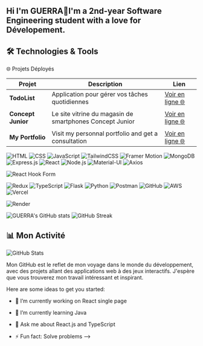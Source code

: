 ## Hi I'm GUERRA👋I'm a 2nd-year Software Engineering student with a love for Dévelopement.

## 🛠️ Technologies & Tools

 🌐 Projets Déployés

| Projet                    | Description                                                   | Lien                                                                |
|---------------------------|---------------------------------------------------------------|---------------------------------------------------------------------|
| **TodoList**              | Application pour gérer vos tâches quotidiennes                | [Voir en ligne 🌐](https://newtaskly.vercel.app/)              |
|            | |                              |                                                                      |
|**Concept Junior**| Le site vitrine du magasin de smartphones Concept Junior |[Voir en ligne 🌐](https://concept-junior.vercel.app/)
|            | |            |                  |
 **My Portfolio**|Visit my personnal portfolio and get a consultation |[Voir en ligne 🌐](https://iannis-g-portfolio--one.vercel.app/)






![HTML](https://img.shields.io/badge/HTML5-%23E34F26.svg?style=for-the-badge&logo=html5&logoColor=white)
![CSS](https://img.shields.io/badge/CSS3-%231572B6.svg?style=for-the-badge&logo=css3&logoColor=white)
![JavaScript](https://img.shields.io/badge/JavaScript-%23F7DF1E.svg?style=for-the-badge&logo=javascript&logoColor=black)
![TailwindCSS](https://img.shields.io/badge/TailwindCSS-%2338B2AC.svg?style=for-the-badge&logo=tailwind-css&logoColor=white)
![Framer Motion](https://img.shields.io/badge/Framer--Motion-%235858FD?style=for-the-badge&logo=framer&logoColor=white)
![MongoDB](https://img.shields.io/badge/MongoDB-%2347A248.svg?style=for-the-badge&logo=mongodb&logoColor=white)
![Express.js](https://img.shields.io/badge/Express.js-%23000000.svg?style=for-the-badge&logo=express&logoColor=white)
![React](https://img.shields.io/badge/React-%2361DAFB.svg?style=for-the-badge&logo=react&logoColor=black)
![Node.js](https://img.shields.io/badge/Node.js-%23339933.svg?style=for-the-badge&logo=node.js&logoColor=white)
![Material-UI](https://img.shields.io/badge/Material--UI-%230081CB.svg?style=for-the-badge&logo=mui&logoColor=white)
![Axios](https://img.shields.io/badge/AxiosHTTP-5A29E4?style=for-the-badge&logo=axios&logoColor=white)

![React Hook Form](https://img.shields.io/badge/React%20Hook%20Form-ff69b4?style=for-the-badge&logo=reacthookform&logoColor=white)







![Redux](https://img.shields.io/badge/redux-764ABC?style=for-the-badge&logo=redux&logoColor=white)
![TypeScript](https://img.shields.io/badge/TypeScript-%23007ACC.svg?style=for-the-badge&logo=typescript&logoColor=white)
![Flask](https://img.shields.io/badge/Flask-%23000000.svg?style=for-the-badge&logo=flask&logoColor=white)
![Python](https://img.shields.io/badge/Python-%233776AB.svg?style=for-the-badge&logo=python&logoColor=white)
![Postman](https://img.shields.io/badge/Postman-%23FF6C37.svg?style=for-the-badge&logo=postman&logoColor=white)
![GitHub](https://img.shields.io/badge/GitHub-%23181717.svg?style=for-the-badge&logo=github&logoColor=white)
![AWS](https://img.shields.io/badge/AWS-%23FF9900.svg?style=for-the-badge&logo=amazon-aws&logoColor=white) ![Vercel](https://img.shields.io/badge/Vercel-000?logo=vercel&style=for-the-badge)

![Render](https://img.shields.io/badge/Render-46E3B7?style=for-the-badge&logo=render&logoColor=white)




![GUERRA's GitHub stats](https://github-readme-stats.vercel.app/api?username=IannisG10&show_icons=true&theme=radical) ![GitHub Streak](https://streak-stats.demolab.com/?user=IannisG10&theme=dark)

## 📊 Mon Activité
![GitHub Stats](https://github-readme-stats.vercel.app/api?username=IannisG10&show_icons=true&theme=radical)




Mon GitHub est le reflet de mon voyage dans le monde du développement, avec des projets allant des applications web à des jeux interactifs. J'espère que vous trouverez mon travail intéressant et inspirant.



Here are some ideas to get you started:

- 🔭 I’m currently working on React single page
- 🌱 I’m currently learning Java
- 💬 Ask me about React.js and TypeScript

- ⚡ Fun fact: Solve problems
-->
